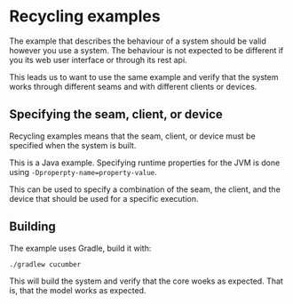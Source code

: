 # Recycling examples

The example that describes the behaviour of a system should be 
valid however you use a system. The behaviour is not expected 
to be different if you its web user interface or through its rest api.

This leads us to want to use the same example and verify that 
the system works through different seams and with different clients 
or devices.

## Specifying the seam, client, or device

Recycling examples means that the seam, client, or device must be specified 
when the system is built.

This is a Java example. Specifying runtime properties for the JVM is done 
using `-Dproperpty-name=property-value`.

This can be used to specify a combination of the seam, the client, and the device 
that should be used for a specific execution.

## Building

The example uses Gradle, build it with:

    ./gradlew cucumber

This will build the system and verify that the core woeks as expected. 
That is, that the model works as expected.

